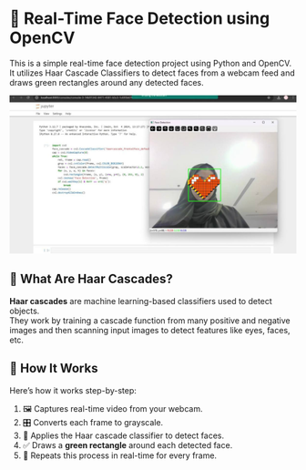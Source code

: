# 👤 Real-Time Face Detection using OpenCV

This is a simple real-time face detection project using Python and OpenCV. It utilizes Haar Cascade Classifiers to detect faces from a webcam feed and draws green rectangles around any detected faces.

![Circuit Diagram](./FaceDetect.jpg)




## 🔬 What Are Haar Cascades?

**Haar cascades** are machine learning-based classifiers used to detect objects.  
They work by training a cascade function from many positive and negative images and then scanning input images to detect features like eyes, faces, etc.




## 🧠 How It Works

Here’s how it works step-by-step:

1. 🖼️ Captures real-time video from your webcam.
2. 🎛️ Converts each frame to grayscale.
3. 🤖 Applies the Haar cascade classifier to detect faces.
4. ✅ Draws a **green rectangle** around each detected face.
5. 🔁 Repeats this process in real-time for every frame.

